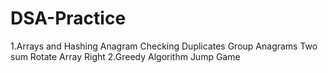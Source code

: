 # DSA-Practice
1.Arrays and Hashing
  Anagram
  Checking Duplicates
  Group Anagrams
  Two sum
  Rotate Array Right
2.Greedy Algorithm
  Jump Game
